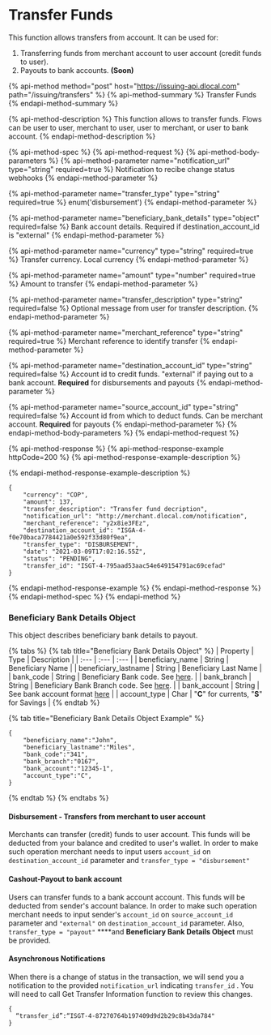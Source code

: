 # Transfer Funds

​This function allows transfers from account. It can be used for:

1. Transferring funds from merchant account to user account \(credit funds to user\).
2. Payouts to bank accounts. **\(Soon\)**

{% api-method method="post" host="https://issuing-api.dlocal.com" path="/issuing/transfers" %}
{% api-method-summary %}
Transfer Funds
{% endapi-method-summary %}

{% api-method-description %}
This function allows to transfer funds. Flows can be user to user, merchant to user, user to merchant, or user to bank account.
{% endapi-method-description %}

{% api-method-spec %}
{% api-method-request %}
{% api-method-body-parameters %}
{% api-method-parameter name="notification\_url" type="string" required=true %}
Notification to recibe change status webhooks 
{% endapi-method-parameter %}

{% api-method-parameter name="transfer\_type" type="string" required=true %}
enum\('disbursement'\)
{% endapi-method-parameter %}

{% api-method-parameter name="beneficiary\_bank\_details" type="object" required=false %}
Bank account details. Required if destination\_account\_id is "external"
{% endapi-method-parameter %}

{% api-method-parameter name="currency" type="string" required=true %}
Transfer currency. Local currency
{% endapi-method-parameter %}

{% api-method-parameter name="amount" type="number" required=true %}
Amount to transfer
{% endapi-method-parameter %}

{% api-method-parameter name="transfer\_description" type="string" required=false %}
Optional message from user for transfer description.
{% endapi-method-parameter %}

{% api-method-parameter name="merchant\_reference" type="string" required=true %}
Merchant reference to identify transfer
{% endapi-method-parameter %}

{% api-method-parameter name="destination\_account\_id" type="string" required=false %}
Account id to credit funds. "external" if paying out to a bank account. **Required** for disbursements and payouts
{% endapi-method-parameter %}

{% api-method-parameter name="source\_account\_id" type="string" required=false %}
Account id from which to deduct funds. Can be merchant account. **Required** for payouts
{% endapi-method-parameter %}
{% endapi-method-body-parameters %}
{% endapi-method-request %}

{% api-method-response %}
{% api-method-response-example httpCode=200 %}
{% api-method-response-example-description %}

{% endapi-method-response-example-description %}

```
{
    "currency": "COP",
    "amount": 137,
    "transfer_description": "Transfer fund decription",
    "notification_url": "http://merchant.dlocal.com/notification",
    "merchant_reference": "y2x8ie3FEz",
    "destination_account_id": "ISGA-4-f0e70baca7784421a0e592f33d80f9ea",
    "transfer_type": "DISBURSEMENT",
    "date": "2021-03-09T17:02:16.55Z",
    "status": "PENDING",
    "transfer_id": "ISGT-4-795aad53aac54e649154791ac69cefad"
}
```
{% endapi-method-response-example %}
{% endapi-method-response %}
{% endapi-method-spec %}
{% endapi-method %}

### Beneficiary Bank Details Object

This object describes beneficiary bank details to payout. 

{% tabs %}
{% tab title="Beneficiary Bank Details Object" %}
| Property | Type | Description |
| :--- | :--- | :--- |
| beneficiary\_name | String | Beneficiary  Name |
| beneficiary\_lastname | String | Beneficiary Last Name |
| bank\_code | String | Beneficiary Bank code. See [here](https://docs.dlocal.com/api-documentation/payout-api-reference/payouts#country-requirements). |
| bank\_branch | String | Beneficiary Bank Branch code. See [here](https://docs.dlocal.com/api-documentation/payout-api-reference/payouts#country-requirements). |
| bank\_account | String | See bank account format [here](https://docs.dlocal.com/api-documentation/payout-api-reference/payouts#country-requirements) |
| account\_type | Char | "**C**" for currents, "**S**" for Savings |
{% endtab %}

{% tab title="Beneficiary  Bank Details Object Example" %}
```text
{
    "beneficiary_name":"John",
    "beneficiary_lastname":"Miles",
    "bank_code":"341",
    "bank_branch":"0167",
    "bank_account":"12345-1",
    "account_type":"C",
}
```
{% endtab %}
{% endtabs %}

#### Disbursement - Transfers from merchant to user account

Merchants can transfer \(credit\) funds to user account. This funds will be deducted from your balance and credited to user's wallet. In order to make such operation merchant needs to input users `account_id` on `destination_account_id` parameter and `transfer_type = "disbursement"`

#### Cashout-Payout to bank account

Users can transfer funds to a bank account account. This funds will be deducted from sender's account balance. In order to make such operation merchant needs to input sender's `account_id` on `source_account_id` parameter and `"external"` on `destination_account_id` parameter. Also,  `transfer_type = "payout"` ****and **Beneficiary Bank Details Object** must be provided.

#### Asynchronous Notifications

When there is a change of status in the transaction, we will send you a notification to the provided `notification_url` indicating `transfer_id` . You will need to call Get Transfer Information function to review this changes.

```text
{ 
  “transfer_id”:“ISGT-4-87270764b197409d9d2b29c8b43da784"
}
```

#### 

